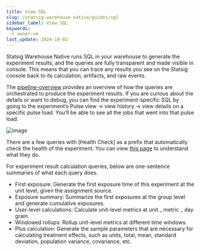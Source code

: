 ```yaml
---
title: View SQL
slug: /statsig-warehouse-native/guides/sql
sidebar_label: View SQL
keywords:
  - owner:vm
last_update: 2024-10-02
---
```


Statsig Warehouse Native runs SQL in your warehouse to generate the experiment results, and the queries are fully transparent and made visible in console. This means that you can trace any results you see on the Statsig console back to its calculation, artifacts, and raw events.

The [pipeline-overview](/statsig-warehouse-native/pipeline-overview) provides an overview of how the queries are orchestrated to produce the experiment results. If you are curious about the details or want to debug, you can find the experiment-specific SQL by going to the experiment’s Pulse view -> view history -> view details on a specific pulse load. You’ll be able to see all the jobs that went into that pulse load.

![image](https://github.com/statsig-io/docs/assets/139815787/f34e1265-e303-4705-b8cd-1a170a2af91e)

There are a few queries with [Health Check] as a prefix that automatically check the health of the experiment. You can view [this page](/statsig-warehouse-native/features/monitor-an-experiment) to understand what they do.

For experiment result calculation queries, below are one-sentence summaries of what each query does.

- First exposure: Generate the first exposure time of this experiment at the unit level, given the assignment source.
- Exposure summary: Summarize the first exposures at the group level and generate cumulative exposures.
- User-level calculations: Calculate unit-level metrics at unit _ metric _ day grain.
- Windowed rollups: Rollup unit-level metrics at different time windows.
- Plus calculation: Generate the sample parameters that are necessary for calculating treatment effects, such as units, total, mean, standard deviation, population variance, covariance, etc.
